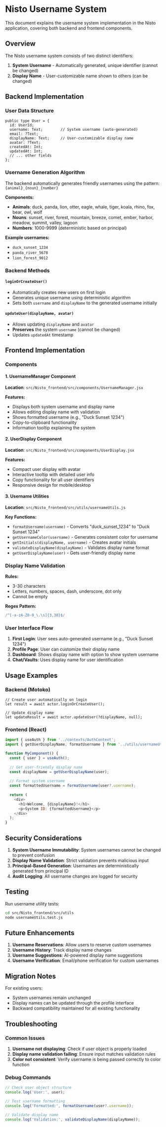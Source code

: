 # Nisto Username System

This document explains the username system implementation in the Nisto application, covering both backend and frontend components.

## Overview

The Nisto username system consists of two distinct identifiers:
1. **System Username** - Automatically generated, unique identifier (cannot be changed)
2. **Display Name** - User-customizable name shown to others (can be changed)

## Backend Implementation

### User Data Structure

```motoko
public type User = {
  id: UserId;
  username: Text;        // System username (auto-generated)
  email: ?Text;
  displayName: Text;     // User-customizable display name
  avatar: ?Text;
  createdAt: Int;
  updatedAt: Int;
  // ... other fields
};
```

### Username Generation Algorithm

The backend automatically generates friendly usernames using the pattern: `{animal}_{noun}_{number}`

**Components:**
- **Animals**: duck, panda, lion, otter, eagle, whale, tiger, koala, rhino, fox, bear, owl, wolf
- **Nouns**: sunset, river, forest, mountain, breeze, comet, ember, harbor, meadow, summit, valley, lagoon
- **Numbers**: 1000-9999 (deterministic based on principal)

**Example usernames:**
- `duck_sunset_1234`
- `panda_river_5678`
- `lion_forest_9012`

### Backend Methods

#### `loginOrCreateUser()`
- Automatically creates new users on first login
- Generates unique username using deterministic algorithm
- Sets both `username` and `displayName` to the generated username initially

#### `updateUser(displayName, avatar)`
- Allows updating `displayName` and `avatar`
- **Preserves** the system `username` (cannot be changed)
- Updates `updatedAt` timestamp

## Frontend Implementation

### Components

#### 1. UsernameManager Component
**Location**: `src/Nisto_frontend/src/components/UsernameManager.jsx`

**Features:**
- Displays both system username and display name
- Allows editing display name with validation
- Shows formatted username (e.g., "Duck Sunset 1234")
- Copy-to-clipboard functionality
- Information tooltip explaining the system

#### 2. UserDisplay Component
**Location**: `src/Nisto_frontend/src/components/UserDisplay.jsx`

**Features:**
- Compact user display with avatar
- Interactive tooltip with detailed user info
- Copy functionality for all user identifiers
- Responsive design for mobile/desktop

#### 3. Username Utilities
**Location**: `src/Nisto_frontend/src/utils/usernameUtils.js`

**Key Functions:**
- `formatUsername(username)` - Converts "duck_sunset_1234" to "Duck Sunset 1234"
- `getUsernameColor(username)` - Generates consistent color for username
- `getInitials(displayName, username)` - Creates avatar initials
- `validateDisplayName(displayName)` - Validates display name format
- `getUserDisplayName(user)` - Gets user-friendly display name

### Display Name Validation

**Rules:**
- 3-30 characters
- Letters, numbers, spaces, dash, underscore, dot only
- Cannot be empty

**Regex Pattern:**
```javascript
/^[-a-zA-Z0-9_\.\s]{3,30}$/
```

### User Interface Flow

1. **First Login**: User sees auto-generated username (e.g., "Duck Sunset 1234")
2. **Profile Page**: User can customize their display name
3. **Dashboard**: Shows display name with option to show system username
4. **Chat/Vaults**: Uses display name for user identification

## Usage Examples

### Backend (Motoko)

```motoko
// Create user automatically on login
let result = await actor.loginOrCreateUser();

// Update display name
let updateResult = await actor.updateUser(?displayName, null);
```

### Frontend (React)

```javascript
import { useAuth } from '../contexts/AuthContext';
import { getUserDisplayName, formatUsername } from '../utils/usernameUtils';

function MyComponent() {
  const { user } = useAuth();
  
  // Get user-friendly display name
  const displayName = getUserDisplayName(user);
  
  // Format system username
  const formattedUsername = formatUsername(user?.username);
  
  return (
    <div>
      <h1>Welcome, {displayName}!</h1>
      <p>System ID: {formattedUsername}</p>
    </div>
  );
}
```

## Security Considerations

1. **System Username Immutability**: System usernames cannot be changed to prevent confusion
2. **Display Name Validation**: Strict validation prevents malicious input
3. **Principal-Based Generation**: Usernames are deterministically generated from principal ID
4. **Audit Logging**: All username changes are logged for security

## Testing

Run username utility tests:
```bash
cd src/Nisto_frontend/src/utils
node usernameUtils.test.js
```

## Future Enhancements

1. **Username Reservations**: Allow users to reserve custom usernames
2. **Username History**: Track display name changes
3. **Username Suggestions**: AI-powered display name suggestions
4. **Username Verification**: Email/phone verification for custom usernames

## Migration Notes

For existing users:
- System usernames remain unchanged
- Display names can be updated through the profile interface
- Backward compatibility maintained for all existing functionality

## Troubleshooting

### Common Issues

1. **Username not displaying**: Check if user object is properly loaded
2. **Display name validation failing**: Ensure input matches validation rules
3. **Color not consistent**: Verify username is being passed correctly to color function

### Debug Commands

```javascript
// Check user object structure
console.log('User:', user);

// Test username formatting
console.log('Formatted:', formatUsername(user?.username));

// Validate display name
console.log('Validation:', validateDisplayName(displayName));
```
